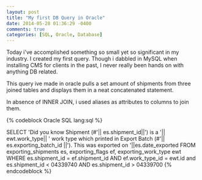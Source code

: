 ```yaml
---
layout: post
title: "My first DB Query in Oracle"
date: 2014-05-28 01:36:29 -0400
comments: true
categories: [SQL, Oracle, Database]
---
```



Today i've accomplished something so small yet so significant in my industry. I created my first query.
Though i dabbled in MySQL when installing CMS for clients in the past, I never really been hands on with anything DB related.

This query ive made in oracle pulls a set amount of shipments from three joined tables and displays them in a neat concatenated statement.

In absence of INNER JOIN, i used aliases as attributes to columns to join them.


{% codeblock Oracle SQL lang:sql %}

SELECT 'Did you know Shipment (#'|| es.shipment_id||') is a '|| ewt.work_type|| ' work type which printed in Export Batch (#'|| es.exporting_batch_id ||'). This was exported on '||es.date_exported
FROM exporting_shipments es, exporting_flags ef, exporting_work_type ewt
WHERE  es.shipment_id = ef.shipment_id AND ef.work_type_id = ewt.id
and es.shipment_id < 04339740 AND es.shipment_id > 04339700
{% endcodeblock %}